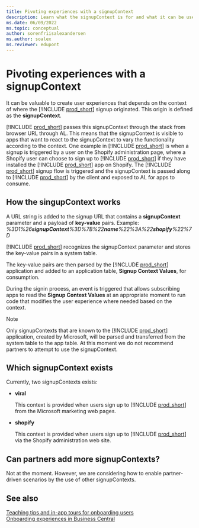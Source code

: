```yaml
---
title: Pivoting experiences with a signupContext
description: Learn what the signupContext is for and what it can be used for.
ms.date: 06/09/2022
ms.topic: conceptual
author: sorenfriisalexandersen
ms.author: soalex
ms.reviewer: edupont
---
```


# Pivoting experiences with a signupContext

It can be valuable to create user experiences that depends on the context of where the [!INCLUDE [prod_short](../includes/prod_short.md)] signup originated. This origin is defined as the **signupContext**.

[!INCLUDE [prod_short](../includes/prod_short.md)] passes this signupContext through the stack from browser URL through AL. This means that the signupContext is visible to apps that want to react to the signupContext to vary the functionality according to the context. One example in [!INCLUDE [prod_short](../includes/prod_short.md)] is when a signup is triggered by a user on the Shopify administration page, where a Shopify user can choose to sign up to [!INCLUDE [prod_short](../includes/prod_short.md)] if they have installed the [!INCLUDE [prod_short](../includes/prod_short.md)] app on Shopify. The [!INCLUDE [prod_short](../includes/prod_short.md)] signup flow is triggered and the signupContext is passed along to [!INCLUDE [prod_short](../includes/prod_short.md)] by the client and exposed to AL for apps to consume.

## How the singupContext works

A URL string is added to the signup URL that contains a **signupContext** parameter and a payload of **key-value** pairs. Example:
_%3D1%26**signupContext**%3D%7B%22**name**%22%3A%22**shopify**%22%7D_

[!INCLUDE [prod_short](../includes/prod_short.md)] recognizes the signupContext parameter and stores the key-value pairs in a system table.

The key-value pairs are then parsed by the [!INCLUDE [prod_short](../includes/prod_short.md)] application and added to an application table, **Signup Context Values**, for consumption.

During the signin process, an event is triggered that allows subscribing apps to read the **Signup Context Values** at an appropriate moment to run code that modifies the user experience where needed based on the context.

> [!NOTE]
> Only signupContexts that are known to the [!INCLUDE [prod_short](../includes/prod_short.md)] application, created by Microsoft, will be parsed and transferred from the system table to the app table. At this moment we do not recommend partners to attempt to use the signupContext.


## Which signupContext exists
Currently, two signupContexts exists:

- **viral**

  This context is provided when users sign up to [!INCLUDE [prod_short](../includes/prod_short.md)] from the Microsoft marketing web pages.

- **shopify**

  This context is provided when users sign up to [!INCLUDE [prod_short](../includes/prod_short.md)] via the Shopify administration web site.

## Can partners add more signupContexts?
Not at the moment. However, we are considering how to enable partner-driven scenarios by the use of other signupContexts.

## See also

[Teaching tips and in-app tours for onboarding users](onboarding-teaching-tips-tours.md)  
[Onboarding experiences in Business Central](onboarding-experiences.md)  

